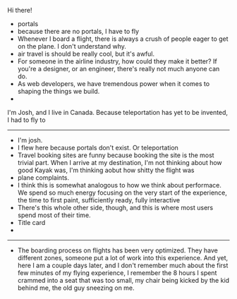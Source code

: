 Hi there!

- portals
- because there are no portals, I have to fly
- Whenever I board a flight, there is always a crush of people eager to get on the plane. I don't understand why.
- air travel is should be really cool, but it's awful.
- For someone in the airline industry, how could they make it better? If you're a designer, or an engineer, there's really not much anyone can do.
- As web developers, we have tremendous power when it comes to shaping the things we build.
-

I'm Josh, and I live in Canada. Because teleportation has yet to be invented, I had to fly to

---

- I'm josh.
- I flew here because portals don't exist. Or teleportation
- Travel booking sites are funny because booking the site is the most trivial part. When I arrive at my destination, I'm not thinking about how good Kayak was, I'm thinking aobut how shitty the flight was
- plane complaints.
- I think this is somewhat analogous to how we think about performace. We spend so much energy focusing on the very start of the experience, the time to first paint, sufficiently ready, fully interactive
- There's this whole other side, though, and this is where most users spend most of their time.
- Title card
-

---

- The boarding process on flights has been very optimized. They have different zones, someone put a lot of work into this experience. And yet, here I am a couple days later, and I don't remember much about the first few minutes of my flying experience, I remember the 8 hours I spent crammed into a seat that was too small, my chair being kicked by the kid behind me, the old guy sneezing on me.
